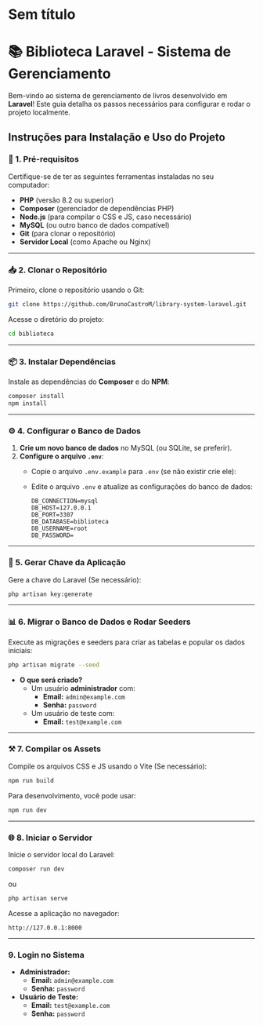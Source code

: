 # Sem título

# 📚 **Biblioteca Laravel - Sistema de Gerenciamento**

Bem-vindo ao sistema de gerenciamento de livros desenvolvido em **Laravel**! Este guia detalha os passos necessários para configurar e rodar o projeto localmente.

## **Instruções para Instalação e Uso do Projeto**

### **🚀 1. Pré-requisitos**

Certifique-se de ter as seguintes ferramentas instaladas no seu computador:

- **PHP** (versão 8.2 ou superior)
- **Composer** (gerenciador de dependências PHP)
- **Node.js** (para compilar o CSS e JS, caso necessário)
- **MySQL** (ou outro banco de dados compatível)
- **Git** (para clonar o repositório)
- **Servidor Local** (como Apache ou Nginx)

---

### **📥 2. Clonar o Repositório**

Primeiro, clone o repositório usando o Git:

```bash
git clone https://github.com/BrunoCastroM/library-system-laravel.git
```

Acesse o diretório do projeto:

```bash
cd biblioteca
```

---

### **📦 3. Instalar Dependências**

Instale as dependências do **Composer** e do **NPM**:

```bash
composer install
npm install
```

---

### **⚙️ 4. Configurar o Banco de Dados**

1. **Crie um novo banco de dados** no MySQL (ou SQLite, se preferir).
2. **Configure o arquivo `.env`**:
    - Copie o arquivo `.env.example` para `.env` (se não existir crie ele):
    - Edite o arquivo `.env` e atualize as configurações do banco de dados:
        
        ```
        DB_CONNECTION=mysql
        DB_HOST=127.0.0.1
        DB_PORT=3307
        DB_DATABASE=biblioteca
        DB_USERNAME=root
        DB_PASSWORD=
        ```
        

---

### **🔑 5. Gerar Chave da Aplicação**

Gere a chave do Laravel (Se necessário):

```bash
php artisan key:generate
```

---

### **📊 6. Migrar o Banco de Dados e Rodar Seeders**

Execute as migrações e seeders para criar as tabelas e popular os dados iniciais:

```bash
php artisan migrate --seed
```

- **O que será criado?**
    - Um usuário **administrador** com:
        - **Email:** `admin@example.com`
        - **Senha:** `password`
    - Um usuário de teste com:
        - **Email:** `test@example.com`

---

### **⚒️ 7. Compilar os Assets**

Compile os arquivos CSS e JS usando o Vite (Se necessário):

```bash
npm run build
```

Para desenvolvimento, você pode usar:

```bash
npm run dev
```

---

### **🌐 8. Iniciar o Servidor**

Inicie o servidor local do Laravel:

```bash
composer run dev
```

ou

```bash
php artisan serve
```

Acesse a aplicação no navegador:

```arduino
http://127.0.0.1:8000
```

---

### **9. Login no Sistema**

- **Administrador:**
    - **Email:** `admin@example.com`
    - **Senha:** `password`
- **Usuário de Teste:**
    - **Email:** `test@example.com`
    - **Senha:** `password`